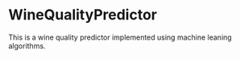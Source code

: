 # WineQualityPredictor
This is a wine quality predictor implemented using machine leaning algorithms. 
